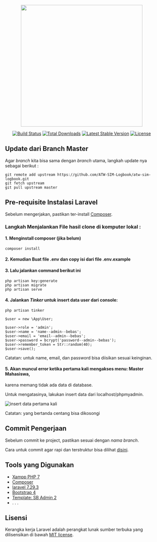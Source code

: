 <p align="center"><a href="https://laravel.com" target="_blank"><img src="https://raw.githubusercontent.com/laravel/art/master/logo-lockup/5%20SVG/2%20CMYK/1%20Full%20Color/laravel-logolockup-cmyk-red.svg" width="400"></a></p>

<p align="center">
<a href="https://travis-ci.org/laravel/framework"><img src="https://travis-ci.org/laravel/framework.svg" alt="Build Status"></a>
<a href="https://packagist.org/packages/laravel/framework"><img src="https://poser.pugx.org/laravel/framework/d/total.svg" alt="Total Downloads"></a>
<a href="https://packagist.org/packages/laravel/framework"><img src="https://poser.pugx.org/laravel/framework/v/stable.svg" alt="Latest Stable Version"></a>
<a href="https://packagist.org/packages/laravel/framework"><img src="https://poser.pugx.org/laravel/framework/license.svg" alt="License"></a>
</p>

## Update dari Branch Master

Agar _branch_ kita bisa sama dengan _branch_ utama, langkah update nya sebagai berikut :

```
git remote add upstream https://github.com/ATW-SIM-Logbook/atw-sim-logbook.git
git fetch upstream
git pull upstream master
```

## Pre-requisite Instalasi Laravel

Sebelum mengerjakan, pastikan ter-install [Composer](https://getcomposer.org/).

### Langkah Menjalankan File hasil clone di komputer lokal :

#### 1. Menginstall composer (jika belum)

```
composer install
```

#### 2. Kemudian Buat file .env dan copy isi dari file .env.example

#### 3. Lalu jalankan command berikut ini

```
php artisan key:generate
php artisan migrate
php artisan serve
```

#### 4. Jalankan _Tinker_ untuk insert data user dari console:

```
php artisan tinker

$user = new \App\User;

$user->role = 'admin';
$user->name = 'name--admin--bebas';
$user->email = 'email--admin--bebas';
$user->password = bcrypt('password--admin--bebas');
$user->remember_token = Str::random(40);
$user->save();
```

Catatan: untuk name, email, dan password bisa diisikan sesuai keinginan.

#### 5. Akan muncul error ketika pertama kali mengakses menu: Master Mahasiswa,
karena memang tidak ada data di database.

Untuk mengatasinya, lakukan insert data dari localhost/phpmyadmin.

![insert data pertama kali](https://live.staticflickr.com/65535/50732247163_e2f1781b0b_b.jpg)

Catatan: yang bertanda centang bisa dikosongi

## Commit Pengerjaan

Sebelum commit ke project, pastikan sesuai dengan _nama branch_.

Cara untuk commit agar rapi dan terstruktur bisa dilihat [disini](https://github.com/burhanahmeed/cara-kontribusi-open-source).

## Tools yang Digunakan

- [Xampp PHP 7](https://www.apachefriends.org/download.html)
- [Composer](https://getcomposer.org/)
- [laravel 7.29.3](https://laravel.com/docs/7.x)
- [Bootstrap 4](https://getbootstrap.com/)
- [Template: SB Admin 2](https://startbootstrap.com/theme/sb-admin-2)
- . . .

## Lisensi

Kerangka kerja Laravel adalah perangkat lunak sumber terbuka yang dilisensikan di bawah [MIT license](https://opensource.org/licenses/MIT).
